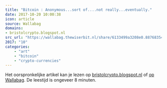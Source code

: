 ```yaml
---
title: "Bitcoin : Anonymous...sort of....not really...eventually."
date: 2017-10-20 10:00:38
icon: article
source: Wallabag
domains:
- bristolcrypto.blogspot.nl
src_url: "https://wallabag.thewiserbit.nl/share/6133499a3208e0.88768354"
2017: "10"
categories:
    - "art"
    - "bitcoin"
    - "crypto-currencies"
---
```

Het oorspronkelijke artikel kan je lezen op [bristolcrypto.blogspot.nl](https://bristolcrypto.blogspot.nl/2014/01/bitcoin-anonymoussort-ofnot.html) of [op Wallabag](https://wallabag.thewiserbit.nl/share/6133499a3208e0.88768354). De leestijd is ongeveer 8 minuten.